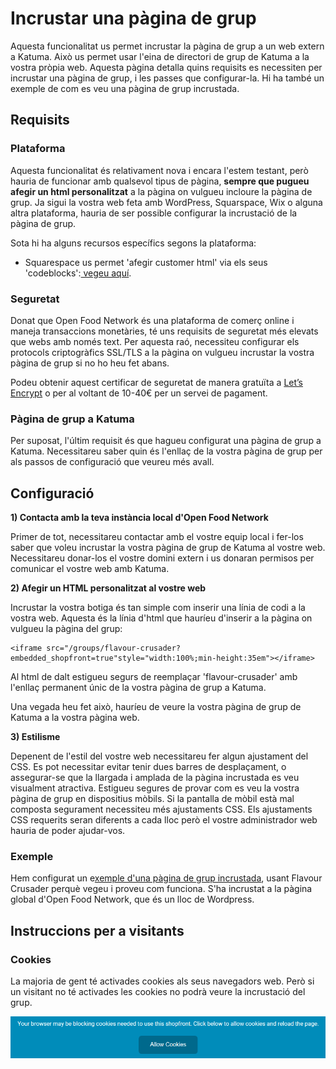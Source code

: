 # Incrustar una pàgina de grup

Aquesta funcionalitat us permet incrustar la pàgina de grup a un web extern a Katuma. Això us permet usar l'eina de directori de grup de Katuma a la vostra pròpia web. Aquesta pàgina detalla quins requisits es necessiten per incrustar una pàgina de grup, i les passes que configurar-la. Hi ha també un exemple de com es veu una pàgina de grup incrustada. 

## Requisits

### Plataforma

Aquesta funcionalitat és relativament nova i encara l'estem testant, però hauria de funcionar amb qualsevol tipus de pàgina, **sempre que pugueu afegir un html personalitzat** a la pàgina on vulgueu incloure la pàgina de grup.  Ja sigui la vostra web feta amb WordPress, Squarspace, Wix o alguna altra plataforma, hauria de ser possible configurar la incrustació de la pàgina de grup.

Sota hi ha alguns recursos específics segons la plataforma: 

* Squarespace us permet 'afegir customer html' via els seus 'codeblocks':[ vegeu aquí](https://support.squarespace.com/hc/en-us/articles/206543167).

### Seguretat

Donat que Open Food Network és una plataforma de comerç online i maneja transaccions monetàries, té uns requisits de seguretat més elevats que webs amb només text. Per aquesta raó, necessiteu configurar els protocols criptogràfics SSL/TLS a la pàgina on vulgueu incrustar la vostra pàgina de grup si no ho heu fet abans. 

Podeu obtenir aquest certificar de seguretat de manera gratuïta a [Let’s Encrypt](https://letsencrypt.org/) o per al voltant de 10-40€ per un servei de pagament. 

### Pàgina de grup a Katuma

Per suposat, l'últim requisit és que hagueu configurat una pàgina de grup a Katuma. Necessitareu saber quin és l'enllaç de la vostra pàgina de grup per als passos de configuració que veureu més avall. 

## Configuració

**1\) Contacta amb la teva instància local d'Open Food Network** 

Primer de tot, necessitareu contactar amb el vostre equip local i fer-los saber que voleu incrustar la vostra pàgina de grup de Katuma al vostre web. Necessitareu donar-los el vostre domini extern i us donaran permisos per comunicar el vostre web amb Katuma.

**2\) Afegir un HTML personalitzat al vostre web**

Incrustar la vostra botiga és tan simple com inserir una línia de codi a la vostra web. Aquesta és la línia d'html que hauríeu d'inserir a la pàgina on vulgueu la pàgina del grup: 

```text
<iframe src="/groups/flavour-crusader?embedded_shopfront=true"style="width:100%;min-height:35em"></iframe>
```

Al html de dalt estigueu segurs de reemplaçar 'flavour-crusader' amb l'enllaç permanent únic de la vostra pàgina de grup a Katuma. 

Una vegada heu fet això, hauríeu de veure la vostra pàgina de grup de Katuma a la vostra pàgina web.  

**3\) Estilisme**

Depenent de l'estil del vostre web necessitareu fer algun ajustament del CSS. Es pot necessitar evitar tenir dues barres de desplaçament, o assegurar-se que la llargada i amplada de la pàgina incrustada es veu visualment atractiva. Estigueu segures de provar com es veu la vostra pàgina de grup en dispositius mòbils. Si la pantalla de mòbil està mal composta segurament necessiteu més ajustaments CSS. Els ajustaments CSS requerits seran diferents a cada lloc però el vostre administrador web hauria de poder ajudar-vos. 

### Exemple

Hem configurat un e[xemple d'una pàgina de grup incrustada](https://openfoodnetwork.org/user-guide/advanced-features/demo-embedded-group/), usant Flavour Crusader perquè vegeu i proveu com funciona. S'ha incrustat a la pàgina global d'Open Food Network, que és un lloc de Wordpress.

## Instruccions per a visitants

### Cookies

La majoria de gent té activades cookies als seus navegadors web. Però si un visitant no té activades les cookies no podrà veure la incrustació del grup. 

![](../../.gitbook/assets/imatge%20%2859%29.png)

